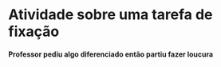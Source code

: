 # Atividade sobre uma tarefa de fixação

#### Professor pediu algo diferenciado então partiu fazer loucura
